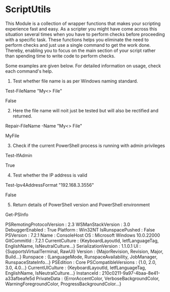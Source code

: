# ScriptUtils
This Module is a collection of wrapper functions that makes your scripting experience fast and easy.
As a scripter you might have come across this situation several times when you have to perform checks before proceeding with a specific task.
These functions helps you eliminate the need to perform checks and just use a single command to get the work done. Thereby, enabling you to focus on the
main section of your script rather than spending time to write code to perform checks.

Some examples are given below. For detailed information on usage, check each command's help. 


1) Test whether file name is as per Windows naming standard.

Test-FileName "My\<> File"

False




2) Here the file name will noit just be tested but will also be rectified and returned. 

Repair-FileName -Name "My\<> File"
 
MyFile 




3) Check if the current PowerShell process is running with admin privileges

Test-IfAdmin

True




4) Test whether the IP address is valid

Test-Ipv4AddressFormat "192.168.3.3556"

False




5) Return details of PowerShell version and PowerShell environment


Get-PSInfo

PSRemotingProtocolVersion : 2.3
WSManStackVersion         : 3.0
DebuggerEnabled           : True
Platform                  : Win32NT
IsRunspacePushed          : False
PSVersion                 : 7.2.1
Name                      : ConsoleHost
OS                        : Microsoft Windows 10.0.22000
GitCommitId               : 7.2.1
CurrentCulture            : {KeyboardLayoutId, IetfLanguageTag, EnglishName, IsNeutralCulture…}
SerializationVersion      : 1.1.0.1
UI                        : {SupportsVirtualTerminal, RawUI}
Version                   : {MajorRevision, Revision, Major, Build…}
Runspace                  : {LanguageMode, RunspaceAvailability, JobManager, RunspaceStateInfo…}
PSEdition                 : Core
PSCompatibleVersions      : {1.0, 2.0, 3.0, 4.0…}
CurrentUICulture          : {KeyboardLayoutId, IetfLanguageTag, EnglishName, IsNeutralCulture…}
InstanceId                : 210c0211-9a97-4baa-8e41-a33afbeafe5d
PrivateData               : {ErrorAccentColor, VerboseBackgroundColor, WarningForegroundColor,
                            ProgressBackgroundColor…}